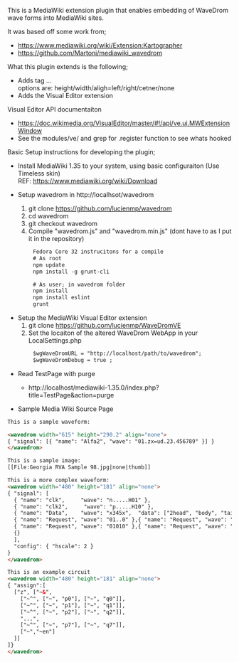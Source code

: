 
This is a MediaWiki extension plugin that enables embedding of WaveDrom wave forms into MediaWiki sites.

It was based off some work from;
  * https://www.mediawiki.org/wiki/Extension:Kartographer
  * https://github.com/Martoni/mediawiki_wavedrom


What this plugin extends is the following;
* Adds tag <wavedrom options=value> ... </wavedrom>  
   options are:  height/width/aligh=left/right/cetner/none
* Adds the Visual Editor extension

Visual Editor API documentaiton
 * https://doc.wikimedia.org/VisualEditor/master/#!/api/ve.ui.MWExtensionWindow
 * See the modules/ve/ and grep for .register function to see whats hooked

Basic Setup instructions for developing the plugin;
* Install MediaWiki 1.35 to your system, using basic configuraiton (Use Timeless skin)  
   REF: https://www.mediawiki.org/wiki/Download

* Setup wavedrom in http://localhsot/wavedrom
   1. git clone https://github.com/lucienmp/wavedrom
   2. cd wavedrom
   3. git checkout wavedrom
   4. Compile "wavedrom.js" and "wavedrom.min.js" (dont have to as I put it in the repository)
```html
        Fedora Core 32 instrucitons for a compile
        # As root
        npm update
        npm install -g grunt-cli

        # As user; in wavedrom folder
        npm install
        npm install eslint
        grunt
```

* Setup the MediaWiki Visual Editor extension
    1. git clone https://github.com/lucienmp/WaveDromVE
    2. Set the locaiton of the altered WaveDrom WebApp in your LocalSettings.php
```html
        $wgWaveDromURL = "http://localhost/path/to/wavedrom";
        $wgWaveDromDebug = true ;
```

* Read TestPage with purge
  - http://localhost/mediawiki-1.35.0/index.php?title=TestPage&action=purge


* Sample Media Wiki Source Page

```html
This is a sample waveform:

<wavedrom width="615" height="290.2" align="none">
{ "signal": [{ "name": "Alfa2", "wave": "01.zx=ud.23.456789" }] }
</wavedrom>

This is a sample image:
[[File:Georgia RVA Sample 98.jpg|none|thumb]]

This is a more complex waveform:
<wavedrom width="480" height="181" align="none">
{ "signal": [
  { "name": "clk",     "wave": "n.....H01" }, 
  { "name": "clk2",     "wave": "p.....H10" }, 
  { "name": "Data",    "wave": "x345x",  "data": ["2head", "body", "tail"] },
  { "name": "Request", "wave": "01..0" },{ "name": "Request", "wave": "01..0" },
  { "name": "Request", "wave": "01010" },{ "name": "Request", "wave": "01..0" },
  {}
  ],
  "config": { "hscale": 2 } 
}
</wavedrom>

This is an example circuit
<wavedrom width="480" height="181" align="none">
{ "assign":[
  ["z", ["~&",
    ["~^", ["~", "p0"], ["~", "q0"]],
    ["~^", ["~", "p1"], ["~", "q1"]],
    ["~^", ["~", "p2"], ["~", "q2"]],
    "...",
    ["~^", ["~", "p7"], ["~", "q7"]],
    ["~","~en"]
  ]]
]}
</wavedrom>

```